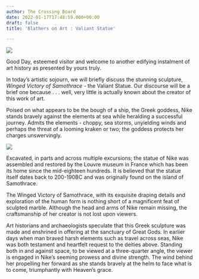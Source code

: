 ```yaml
---
author: The Crossing Board
date: 2022-01-17T17:48:59.000+00:00
draft: false
title: 'Blathers on Art : Valiant Statue'

---
```

![](/images/news/4a87b595254042d2a88ddaa100174cbd.jpeg)

Good Day, esteemed visitor and welcome to another edifying instalment of art history as presented by yours truly.

In today’s artistic sojourn, we will briefly discuss the stunning sculpture, _Winged Victory of Samothrace -_ ‌the Valiant Statue. Our discourse will be a brief one because . . . well, very little is actually known about the creator of this work of art.

Poised on what appears to be the bough of a ship, the Greek goddess, Nike stands bravely against the elements at sea while heralding a successful journey. Admits the elements - choppy, sea storms, unyielding winds and perhaps the threat of a looming kraken or two; the goddess protects her charges unswervingly.

![](/images/news/33d0497e40b14df68e623859608ac2ce.jpeg)

Excavated, in parts and across multiple excursions; the statue of Nike was assembled and restored by the Louvre museum in France which has been its home since the mid-eighteen hundreds. It is believed that the statue itself dates back to 200-190BC and was originally found on the island of Samothrace.

The Winged Victory of Samothrace, with its exquisite draping details and exploration of the human form is nothing short of a magnificent feat of sculpted marble. Although the head and arms of Nike remain missing, the craftsmanship of her creator is not lost upon viewers.

Art historians and archaeologists speculate that this Greek sculpture was made and enshrined in offering at the sanctuary of Great Gods. In earlier days when man braved harsh elements such as travel across seas, Nike was both testament and heartfelt request to the deities above. Standing both in and against space, to be viewed at a three-quarter angle, the viewer is engaged in Nike’s seeming prowess and divine strength. The wind behind her propelling her forward as she stands bravely at the helm to face what is to come, triumphantly with Heaven’s grace.